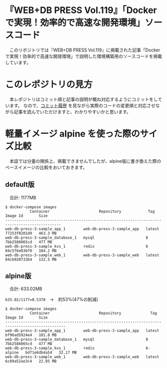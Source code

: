 # 『WEB+DB PRESS Vol.119』「Dockerで実現！効率的で高速な開発環境」ソースコード

　このリポジトリでは『WEB+DB PRESS Vol.119』に掲載された記事「Dockerで実現！効率的で高速な開発環境」で説明した環境構築用のソースコードを掲載しています。

# このレポジトリの見方

　本レポジトリはコミット順と記事の説明が概ね対応するようにコミットをしています。
なので、[コミット履歴](https://github.com/IkezoeMakoto/web-db-press-3-sample/commits/master) を見ながら実際のコードの変更順と対応させながら記事を読んでいただけますと、わかりやすいかと思います。


# 軽量イメージ alpine を使った際のサイズ比較

　本誌では分量の関係上、掲載できませんでしたが、alpine版に書き換えた際のベースイメージの比較をおいておきます。

## default版

　合計: 1177MB

```
$ docker-compose images
           Container                      Repository            Tag       Image Id       Size  
-----------------------------------------------------------------------------------------------
web-db-press-3-sample_app_1        web-db-press-3-sample_app   latest   77253f0201d9   463.3 MB
web-db-press-3-sample_database_1   mysql                       8        7bb2586065cd   477 MB  
web-db-press-3-sample_kvs_1        redis                       6        84c5f6e03bf0   104.2 MB
web-db-press-3-sample_web_1        web-db-press-3-sample_web   latest   84cb920733b4   132.5 MB
```

## alpine版

　合計: 633.02MB

`633.02/1177=0.5378`　→　約53%(47%の削減) 

```
$ docker-compose images
           Container                      Repository             Tag        Image Id       Size  
-------------------------------------------------------------------------------------------------
web-db-press-3-sample_app_1        web-db-press-3-sample_app   latest     bf96ad5924e4   101.8 MB
web-db-press-3-sample_database_1   mysql                       8          7bb2586065cd   477 MB  
web-db-press-3-sample_kvs_1        redis                       6-alpine   bd71e6db4a54   32.17 MB
web-db-press-3-sample_web_1        web-db-press-3-sample_web   latest     6c89a52ae3c4   22.05 MB
```
